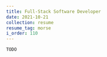 ```yaml
---
title: Full-Stack Software Developer
date: 2021-10-21
collection: resume
resume_tag: morse
i_order: 110
---
```


`TODO`
